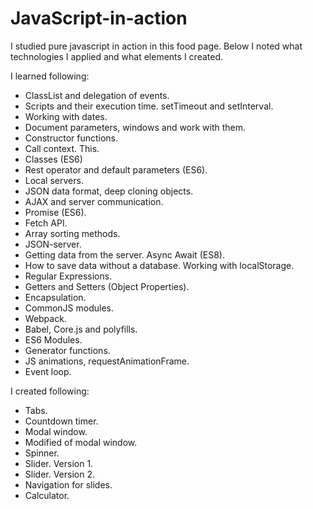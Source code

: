 # JavaScript-in-action

I studied pure javascript in action in this food page.
Below I noted what technologies I applied and what elements I created.

I learned following:
- ClassList and delegation of events.
- Scripts and their execution time. setTimeout and setInterval.
- Working with dates.
- Document parameters, windows and work with them.
- Constructor functions.
- Call context. This.
- Classes (ES6)
- Rest operator and default parameters (ES6).
- Local servers.
- JSON data format, deep cloning objects.
- AJAX and server communication.
- Promise (ES6).
- Fetch API.
- Array sorting methods.
- JSON-server.
- Getting data from the server. Async Await (ES8).
- How to save data without a database. Working with localStorage.
- Regular Expressions.
- Getters and Setters (Object Properties).
- Encapsulation.
- CommonJS modules.
- Webpack.
- Babel, Core.js and polyfills.
- ES6 Modules.
- Generator functions.
- JS animations, requestAnimationFrame.
- Event loop.

I created following:
- Tabs.
- Countdown timer.
- Modal window.
- Modified of modal window.
- Spinner.
- Slider. Version 1.
- Slider. Version 2.
- Navigation for slides.
- Calculator.
